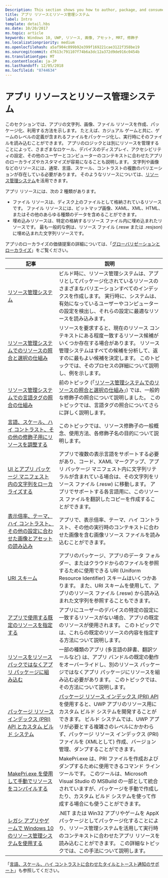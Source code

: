 ```yaml
---
Description: This section shows you how to author, package, and consume your app's string, image, and file resources.
title: アプリ リソースとリソース管理システム
label: Intro
template: detail.hbs
ms.date: 10/20/2017
ms.topic: article
keywords: Windows 10, UWP, リソース, 画像, アセット, MRT, 修飾子
ms.localizationpriority: medium
ms.openlocfilehash: a5af904c099b92e399f169221cae3122f358be19
ms.sourcegitcommit: d7613c791107f74b6a3dc12a372d9de916c0454b
ms.translationtype: MT
ms.contentlocale: ja-JP
ms.lasthandoff: 12/05/2018
ms.locfileid: "8744634"
---
```

# <a name="app-resources-and-the-resource-management-system"></a>アプリ リソースとリソース管理システム


このセクションでは、アプリの文字列、画像、ファイル リソースを作成、パッケージ化、利用する方法を示します。 たとえば、カジュアル ゲームと共に、ゲームのレベルの定義が含まれるファイルをパッケージ化し、実行時にそのファイルを読み込むことができます。 アプリのロジックとは別にリソースを管理することによって、さまざまなロケール、デバイスのディスプレイ、アクセシビリティの設定、その他のユーザーとコンピューターのコンテキストに合わせたアプリのローカライズやカスタマイズが容易になることも説明します。 文字列や画像などのリソースには、通常、言語、スケール、コントラストの複数のバリエーションが存在している必要があります。 そのようなリソースについては、[リソース管理システム](resource-management-system.md)を活用できます。

アプリ リソースには、次の 2 種類があります。
- ファイル リソースは、ディスク上のファイルとして格納されているリソースです。 ファイル リソースには、ビットマップ画像、XAML、XML、HTML、またはその他のあらゆる種類のデータを含めることができます。
- 埋め込みリソースは、特定の格納するリソース ファイル内に埋め込まれたリソースです。 最も一般的な例は、リソース ファイル (.resw または .resjson) に埋め込まれた文字列リソースです。

アプリのローカライズの価値提案の詳細については、「[グローバリゼーションとローカライズ](../design/globalizing/globalizing-portal.md)」をご覧ください。

| 記事 | 説明 |
|---------|-------------|
| [リソース管理システム](resource-management-system.md) | ビルド時に、リソース管理システムは、アプリとしてパッケージ化されているリソースのさまざまなバリエーションすべてのインデックスを作成します。 実行時に、システムは、有効になっているユーザーやコンピューターの設定を検出し、それらの設定に最適なリソースを読み込みます。 |
| [リソース管理システムでのリソースの照合と選択の仕組み](how-rms-matches-and-chooses-resources.md) | リソースを要求すると、現在のリソース コンテキストにある程度一致するリソース候補がいくつか存在する場合があります。 リソース管理システムはすべての候補を分析して、返すのに最もよい候補を決定します。 このトピックでは、そのプロセスの詳細について説明し、例を示します。 |
| [リソース管理システムでの言語タグの照合の仕組み](how-rms-matches-lang-tags.md) | 前のトピック (「[リソース管理システムでのリソースの照合と選択の仕組み](how-rms-matches-and-chooses-resources.md)」) では、一般的な修飾子の照合について説明しました。 このトピックでは、言語タグの照合についてさらに詳しく説明します。 |
| [言語、スケール、ハイ コントラスト、その他の修飾子用にリソースを調整する](tailor-resources-lang-scale-contrast.md) | このトピックでは、リソース修飾子の一般概念、使用方法、各修飾子名の目的について説明します。 |
| [UI とアプリ パッケージ マニフェスト内の文字列をローカライズする](localize-strings-ui-manifest.md) | アプリで複数の表示言語をサポートする必要があり、コード、XAML マークアップ、アプリ パッケージ マニフェスト内に文字列リテラルが含まれている場合は、その文字列をリソース ファイル (.resw) に移動します。 アプリでサポートする各言語用に、このリソース ファイルを翻訳したコピーを作成することができます。 |
| [表示倍率、テーマ、ハイ コントラスト、その他の設定に合わせた画像とアセットの読み込み](images-tailored-for-scale-theme-contrast.md) | アプリで、表示倍率、テーマ、ハイ コントラスト、その他の実行時のコンテキストに合わせた画像を含む画像リソース ファイルを読み込むことができます。 |
| [URI スキーム](uri-schemes.md) | アプリのパッケージ、アプリのデータ フォルダー、またはクラウドからのファイルを参照するために使用できる URI (Uniform Resource Identifier) スキームはいくつかあります。 また、URI スキームを使用して、アプリのリソース ファイル (.resw) から読み込まれた文字列を参照することもできます。 |
| [アプリで使用する既定のリソースを指定する](specify-default-resources-installed.md) | アプリにユーザーのデバイスの特定の設定に一致するリソースがない場合、アプリの既定のリソースが使用されます。 このトピックでは、これらの既定のリソースの内容を指定する方法について説明します。 |
| [リソースをリソース パックではなくアプリ パッケージに組み込む](build-resources-into-app-package.md) | 一部の種類のアプリ (多言語の辞書、翻訳ツールなど) は、アプリ バンドルの既定の動作をオーバーライドし、別のリソース パッケージではなくアプリ パッケージにリソースを組み込む必要があります。 このトピックでは、その方法について説明します。 |
| [パッケージ リソース インデックス (PRI) API とカスタム ビルド システム](pri-apis-custom-build-systems.md) | [パッケージ リソース インデックス (PRI) API](https://msdn.microsoft.com/library/windows/desktop/mt845690) を使用すると、UWP アプリのリソース用にカスタム ビルド システムを開発することができます。 ビルド システムでは、UWP アプリが必要とする複雑さのレベルにかかわらず、パッケージ リソース インデックス (PRI) ファイルを (XMLとして) 作成、バージョン管理、ダンプすることができます。 |
| [MakePri.exe を使用して手動でリソースをコンパイルする](compile-resources-manually-with-makepri.md) | MakePri.exe は、PRI ファイルを作成およびダンプするために使用できるコマンド ライン ツールです。 このツールは、Microsoft Visual Studio の MSBuild の一部として統合されていますが、パッケージを手動で作成したり、カスタム ビルド システムを使って作成する場合にも使うことができます。 |
| [レガシ アプリやゲームで Windows 10 のリソース管理システムを使用する](using-mrt-for-converted-desktop-apps-and-games.md) | .NET または Win32 アプリやゲームを AppX パッケージとしてパッケージ化することにより、リソース管理システムを活用して実行時のコンテキストに合わせたアプリ リソースを読み込むことができます。 この詳細なトピックでは、この手法について説明します。 |

「[言語、スケール、ハイ コントラストに合わせたタイルとトースト通知のサポート](../design/shell/tiles-and-notifications/tile-toast-language-scale-contrast.md)」も参照してください。
